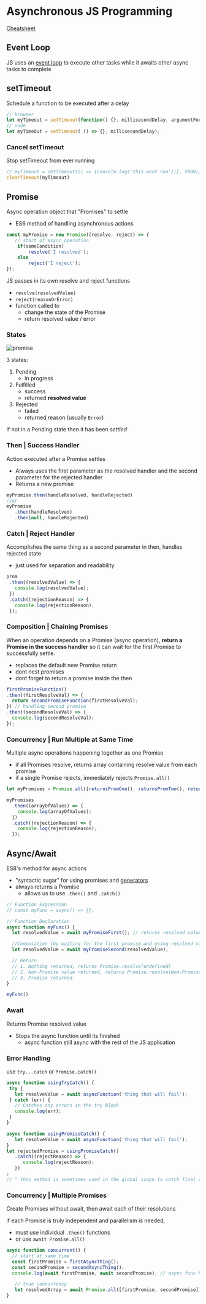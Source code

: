 # Asynchronous JS Programming
[Cheatsheet](https://www.codecademy.com/learn/learn-intermediate-javascript/modules/javascript-promises/cheatsheet)

## Event Loop

JS uses an [event loop](https://www.youtube.com/watch?v=8aGhZQkoFbQ&feature=youtu.be) to execute other tasks while it awaits other async tasks to complete

## setTimeout

Schedule a function to be executed after a delay

```js
// browser
let myTimeout = setTimeout(function() {}, millisecondDelay, argumentForFunction);
// node
let myTimeOut = setTimeout( () => {}, millisecondDelay);
```

### Cancel setTimeout

Stop setTimeout from ever running
```js
// myTimeout = setTimeout(() => {console.log('this wont run');}, 5000);
clearTimeout(myTimeout)
```

## Promise

Async operation object that "Promises" to settle
- ES6 method of handling asynchronous actions

```js
const myPromise = new Promise((resolve, reject) => {
   // start of async operation
    if(someCondition)
        resolve('I resolved');
    else
        reject('I reject');
});
```

JS passes in its own resolve and reject functions
- `resolve(resolvedValue)`
- `reject(reasonOrError)`
- function called to 
  - change the state of the Promise
  - return resolved value / error

### States

![promise](promise.png)

3 states:
1. Pending
   - in progress
2. Fulfilled
   - success
   - returned **resolved value**
3. Rejected
   - failed
   - returned reason (usually `Error`)

If not in a Pending state then it has been *settled*

### Then | Success Handler

Action executed after a Promise settles
- Always uses the first parameter as the resolved handler and the second parameter for the rejected handler
- Returns a new promise

```js
myPromise.then(handleResolved, handleRejected)
//or
myPromise
   .then(handleResolved)
   .then(null, handleRejected)
```

### Catch | Reject Handler

Accomplishes the same thing as a second parameter in then, handles rejected state
- just used for separation and readability 

```js
prom
 .then((resolvedValue) => {
   console.log(resolvedValue);
 })
 .catch((rejectionReason) => {
   console.log(rejectionReason);
 });
```

### Composition | Chaining Promises

When an operation depends on a Promise (async operation), **return a Promise in the success handler** so it can wait for the first Promise to successfully settle.
- replaces the default new Promise return
- dont nest promises
- dont forget to return a promise inside the then

```js
firstPromiseFunction()
.then((firstResolveVal) => {
  return secondPromiseFunction(firstResolveVal);
}) // handling second promise
.then((secondResolveVal) => {
  console.log(secondResolveVal);
});
```

### Concurrency | Run Multiple at Same Time

Multiple async operations happening together as one Promise
- if all Promises resolve, returns array containing resolve value from each promise
- if a single Promise rejects, immediately rejects `Promise.all()`

```js
let myPromises = Promise.all([returnsPromOne(), returnsPromTwo(), returnsPromThree()]);

myPromises
  .then((arrayOfValues) => {
    console.log(arrayOfValues);
  })
  .catch((rejectionReason) => {
    console.log(rejectionReason);
  });
```

## Async/Await

ES8's method for async actions
- "syntactic sugar" for using promises and [generators](https://developer.mozilla.org/en-US/docs/Web/JavaScript/Reference/Global_Objects/Generator)
- always returns a Promise
  - allows us to use `.then()` and `.catch()`

```js
// Function Expression 
// const myFunc = async() => {};

// Function Declaration
async function myFunc() {
  let resolvedValue = await myPromiseFirst(); // returns resolved value of Promise

  //Composition (by waiting for the first promise and using resolved value)
  let resolvedValue = await myPromiseSecond(resolvedValue);

  // Return
  // 1. Nothing returned, returns Promise.resolve(undefined)
  // 2. Non-Promise value returned, returns Promise.resolve(Non-Promise value)
  // 3. Promise returned
}

myFunc()
```

### Await

Returns Promise resolved value
- Stops the async function until its finished
  - async function still async with the rest of the JS application

### Error Handling

use `try...catch` or `Promise.catch()`

```js
async function usingTryCatch() {
 try {
   let resolveValue = await asyncFunction('thing that will fail');
 } catch (err) {
   // Catches any errors in the try block
   console.log(err);
 }
}

async function usingPromiseCatch() {
   let resolveValue = await asyncFunction('thing that will fail');
}
let rejectedPromise = usingPromiseCatch()
   .catch((rejectReason) => {
      console.log(rejectReason);
   })
;
// ^ this method is sometimes used in the global scope to catch final errors
```

### Concurrency | Multiple Promises

Create Promises without await, then await each of their resolutions

if each Promise is truly independent and parallelism is needed,
  - must use individual `.then()` functions
  - or use `await Promise.all()`

```js
async function concurrent() {
  // start at same time
  const firstPromise = firstAsyncThing();
  const secondPromise = secondAsyncThing();
  console.log(await firstPromise, await secondPromise); // async func halts at first await, but both promises started

   // true concurrency
   let resolvedArray = await Promise.all([firstPromise, secondPromise]);
}
```